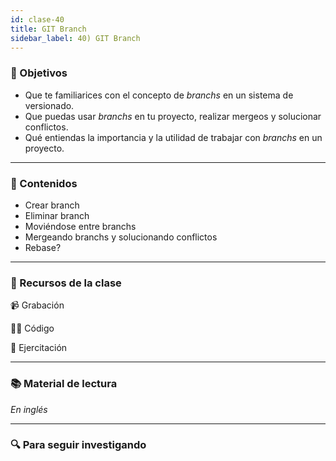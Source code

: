 ```yaml
---
id: clase-40
title: GIT Branch
sidebar_label: 40) GIT Branch
---
```


### 🏁 Objetivos

- Que te familiarices con el concepto de _branchs_ en un sistema de versionado.
- Que puedas usar _branchs_ en tu proyecto, realizar mergeos y solucionar conflictos.
- Qué entiendas la importancia y la utilidad de trabajar con _branchs_ en un proyecto.

---

### 📝 Contenidos

- Crear branch
- Eliminar branch
- Moviéndose entre branchs
- Mergeando branchs y solucionando conflictos
- Rebase?

---

### 🚀 Recursos de la clase

📹 Grabación

👩‍💻 Código

💪 Ejercitación

---

### 📚 Material de lectura

_En inglés_

---

### 🔍 Para seguir investigando
